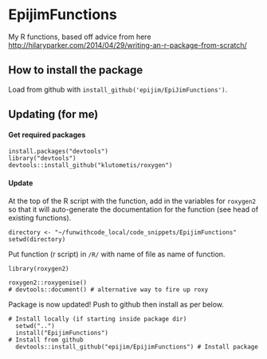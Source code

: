 # EpijimFunctions
My R functions, based off advice from here http://hilaryparker.com/2014/04/29/writing-an-r-package-from-scratch/


## How to install the package

Load from github with `install_github('epijim/EpiJimFunctions')`.

## Updating (for me)

#### Get required packages
```
install.packages("devtools")
library("devtools")
devtools::install_github("klutometis/roxygen")
```
#### Update
At the top of the R script with the function, add in the variables for `roxygen2` so that it will 
auto-generate the documentation for the function (see head of existing functions).

```
directory <- "~/funwithcode_local/code_snippets/EpijimFunctions"
setwd(directory)
```

Put function (r script) in `/R/` with name of file as name of function.

```
library(roxygen2)

roxygen2::roxygenise()
# devtools::document() # alternative way to fire up roxy
```

Package is now updated! Push to github then install as per below.

```
# Install locally (if starting inside package dir)
  setwd("..")
  install("EpijimFunctions")
# Install from github
  devtools::install_github("epijim/EpijimFunctions") # Install package
```
